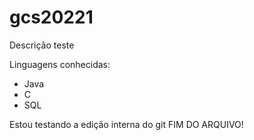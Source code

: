# gcs20221
Descrição teste

Linguagens conhecidas:
* Java
* C
* SQL

Estou testando a edição interna do git
FIM DO ARQUIVO!
